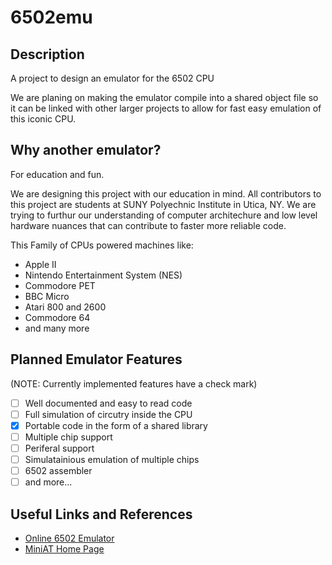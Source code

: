 # 6502emu
## Description
A project to design an emulator for the 6502 CPU

We are planing on making the emulator compile into a shared object
file so it can be linked with other larger projects to allow for 
fast easy emulation of this iconic CPU.

## Why another emulator?
For education and fun.

We are designing this project with our education in mind. All contributors
to this project are students at SUNY Polyechnic Institute in Utica, NY. We
are trying to furthur our understanding of computer architechure and low 
level hardware nuances that can contribute to faster more reliable code.


This Family of CPUs powered machines like:
 - Apple II
 - Nintendo Entertainment System (NES)
 - Commodore PET
 - BBC Micro
 - Atari 800 and 2600
 - Commodore 64
 - and many more

## Planned Emulator Features 
(NOTE: Currently implemented features have a check mark)
- [ ] Well documented and easy to read code
- [ ] Full simulation of circutry inside the CPU
- [x] Portable code in the form of a shared library
- [ ] Multiple chip support
- [ ] Periferal support
- [ ] Simulatainious emulation of multiple chips
- [ ] 6502 assembler
- [ ] and more...

## Useful Links and References
- [Online 6502 Emulator](http://visual6502.org/JSSim/expert.html)
- [MiniAT Home Page](http://miniat.org/)
